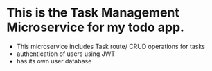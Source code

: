 # This is the Task Management Microservice for my todo app.

- This microservice includes Task route/ CRUD operations for tasks
- authentication of users using JWT
- has its own user database
